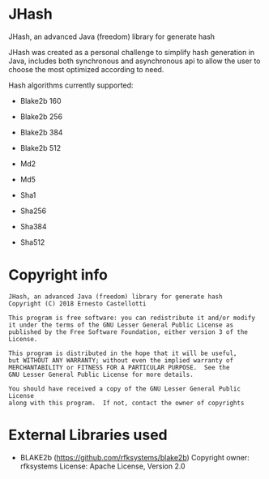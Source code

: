 # JHash
JHash, an advanced Java (freedom) library for generate hash

JHash was created as a personal challenge to simplify hash generation in Java,
includes both synchronous and asynchronous api to allow the user to choose the most optimized according to need.

Hash algorithms currently supported:
  - Blake2b 160

  - Blake2b 256

  - Blake2b 384

  - Blake2b 512

  - Md2

  - Md5

  - Sha1

  - Sha256

  - Sha384

  - Sha512
  
  
  # Copyright info
    JHash, an advanced Java (freedom) library for generate hash
    Copyright (C) 2018 Ernesto Castellotti

    This program is free software: you can redistribute it and/or modify
    it under the terms of the GNU Lesser General Public License as
    published by the Free Software Foundation, either version 3 of the
    License.

    This program is distributed in the hope that it will be useful,
    but WITHOUT ANY WARRANTY; without even the implied warranty of
    MERCHANTABILITY or FITNESS FOR A PARTICULAR PURPOSE.  See the
    GNU Lesser General Public License for more details.

    You should have received a copy of the GNU Lesser General Public License
    along with this program.  If not, contact the owner of copyrights
    
# External Libraries used
  - BLAKE2b (https://github.com/rfksystems/blake2b)
    Copyright owner: rfksystems
    License: Apache License, Version 2.0
